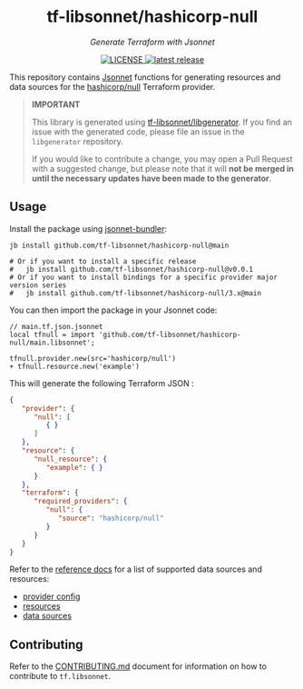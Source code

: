 <h1 align="center">tf-libsonnet/hashicorp-null</h1>

<p align="center">
  <em>Generate Terraform with Jsonnet</em>
</p>

<p align="center">
  <a href="https://github.com/tf-libsonnet/hashicorp-null/blob/main/LICENSE">
    <img alt="LICENSE" src="https://img.shields.io/github/license/tf-libsonnet/hashicorp-null?style=for-the-badge">
  </a>
  <a href="https://github.com/tf-libsonnet/hashicorp-null/releases/latest">
    <img alt="latest release" src="https://img.shields.io/github/v/release/tf-libsonnet/hashicorp-null?style=for-the-badge">
  </a>
</p>

This repository contains [Jsonnet](https://jsonnet.org/) functions for generating resources and data sources for the
[hashicorp/null](https://registry.terraform.io/providers/hashicorp/null) Terraform provider.

> **IMPORTANT**
>
> This library is generated using [tf-libsonnet/libgenerator](https://github.com/tf-libsonnet/libgenerator). If you find
> an issue with the generated code, please file an issue in the `libgenerator` repository.
>
> If you would like to contribute a change, you may open a Pull Request with a suggested change, but please note that it
> will **not be merged in until the necessary updates have been made to the generator**.

## Usage

Install the package using [jsonnet-bundler](https://github.com/jsonnet-bundler/jsonnet-bundler):

```
jb install github.com/tf-libsonnet/hashicorp-null@main

# Or if you want to install a specific release
#   jb install github.com/tf-libsonnet/hashicorp-null@v0.0.1
# Or if you want to install bindings for a specific provider major version series
#   jb install github.com/tf-libsonnet/hashicorp-null/3.x@main
```

You can then import the package in your Jsonnet code:

```jsonnet
// main.tf.json.jsonnet
local tfnull = import 'github.com/tf-libsonnet/hashicorp-null/main.libsonnet';

tfnull.provider.new(src='hashicorp/null')
+ tfnull.resource.new('example')
```

This will generate the following Terraform JSON :

```json
{
   "provider": {
      "null": [
         { }
      ]
   },
   "resource": {
      "null_resource": {
         "example": { }
      }
   },
   "terraform": {
      "required_providers": {
         "null": {
            "source": "hashicorp/null"
         }
      }
   }
}
```

Refer to the [reference docs](/docs/3.x/README.md) for a list of supported data sources and resources:

- [provider config](/docs/3.x/provider.md)
- [resources](/docs/3.x/README.md)
- [data sources](/docs/3.x/data/index.md)

## Contributing

Refer to the [CONTRIBUTING.md](/CONTRIBUTING.md) document for information on how to contribute to `tf.libsonnet`.
